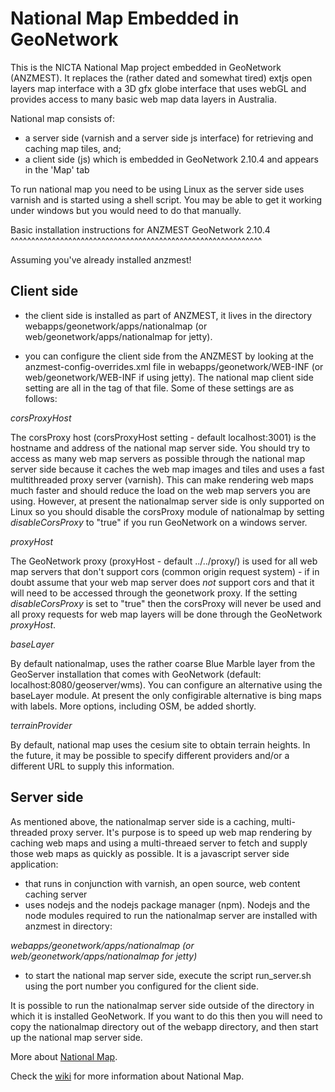 
National Map Embedded in GeoNetwork
===================================

This is the NICTA National Map project embedded in GeoNetwork (ANZMEST). It replaces the (rather 
dated and somewhat tired) extjs open layers map interface with a 3D gfx globe interface
that uses webGL and provides access to many basic web map data layers in Australia.

National map consists of:

- a server side (varnish and a server side js interface) for retrieving and caching map tiles, and;
- a client side (js) which is embedded in GeoNetwork 2.10.4 and appears in the 'Map' tab

To run national map you need to be using Linux as the server side uses varnish and is started using
a shell script. You may be able to get it working under windows but you would need to do that 
manually.

Basic installation instructions for ANZMEST GeoNetwork 2.10.4 
^^^^^^^^^^^^^^^^^^^^^^^^^^^^^^^^^^^^^^^^^^^^^^^^^^^^^^^^^^^^^

Assuming you've already installed anzmest!

Client side
-----------

- the client side is installed as part of ANZMEST, it lives in the directory webapps/geonetwork/apps/nationalmap (or web/geonetwork/apps/nationalmap for jetty).

- you can configure the client side from the ANZMEST by looking at the anzmest-config-overrides.xml file in webapps/geonetwork/WEB-INF (or web/geonetwork/WEB-INF if using jetty). The national map client side setting are all in the <nationalmap> tag of that file. Some of these settings are as follows:

*corsProxyHost*

The corsProxy host (corsProxyHost setting - default localhost:3001) is the hostname and address of the national map server side. You should try to access as many web map servers as possible through the national map server side because it caches the web map images and tiles and uses a fast multithreaded proxy server (varnish). This can make rendering web maps much faster and should reduce the load on the web map servers you are using. However, at present the nationalmap server side is only supported on Linux so you should disable the corsProxy module of nationalmap by setting *disableCorsProxy* to "true" if you run GeoNetwork on a windows server.

*proxyHost*

The GeoNetwork proxy (proxyHost - default ../../proxy/) is used for all web map servers that don't support cors (common origin request system) - if in doubt assume that your web map server does *not* support cors and that it will need to be accessed through the geonetwork proxy. If the setting *disableCorsProxy* is set to "true" then the corsProxy will never be used and all proxy requests for web map layers will be done through the GeoNetwork *proxyHost*.

*baseLayer*

By default nationalmap, uses the rather coarse Blue Marble layer from the GeoServer installation that comes with GeoNetwork (default: localhost:8080/geoserver/wms). You can configure an alternative using the baseLayer module. At present the only configirable alternative is bing maps with labels. More options, including OSM, be added shortly.

*terrainProvider*

By default, national map uses the cesium site to obtain terrain heights. In the future, it may be possible to specify different providers and/or a different URL to supply this information.

Server side
-----------

As mentioned above, the nationalmap server side is a caching, multi-threaded proxy server. It's 
purpose is to speed up web map rendering by caching web maps and using a multi-threaed server 
to fetch and supply those web maps as quickly as possible. It is a javascript server side 
application:

- that runs in conjunction with varnish, an open source, web content caching server
- uses nodejs and the nodejs package manager (npm). Nodejs and the node modules required to run the nationalmap server are installed with anzmest in directory:

*webapps/geonetwork/apps/nationalmap (or web/geonetwork/apps/nationalmap for jetty)*

- to start the national map server side, execute the script run_server.sh using the port number you configured for the client side.

It is possible to run the nationalmap server side outside of the directory in which it is installed
GeoNetwork. If you want to do this then you will need to copy the nationalmap directory out of the 
webapp directory, and then start up the national map server side.

More about [National Map](http://nationalmap.nicta.com.au).

Check the [wiki](https://github.com/NICTA/ausglobe/wiki) for 
more information about National Map.
